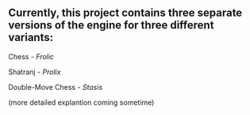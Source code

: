 Currently, this project contains three separate versions of the engine for three different variants:
  -
  Chess - _Frolic_
  
  Shatranj - _Prolix_
  
  Double-Move Chess - _Stasis_
  
  (more detailed explantion coming sometime)
